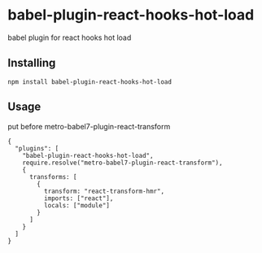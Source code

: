 # babel-plugin-react-hooks-hot-load
babel plugin for react hooks hot load

## Installing 
```
npm install babel-plugin-react-hooks-hot-load
```

## Usage
put before metro-babel7-plugin-react-transform
```
{
  "plugins": [
    "babel-plugin-react-hooks-hot-load",
    require.resolve("metro-babel7-plugin-react-transform"),
    {
      transforms: [
        {
          transform: "react-transform-hmr",
          imports: ["react"],
          locals: ["module"]
        }
      ]
    }
  ]
}
```

